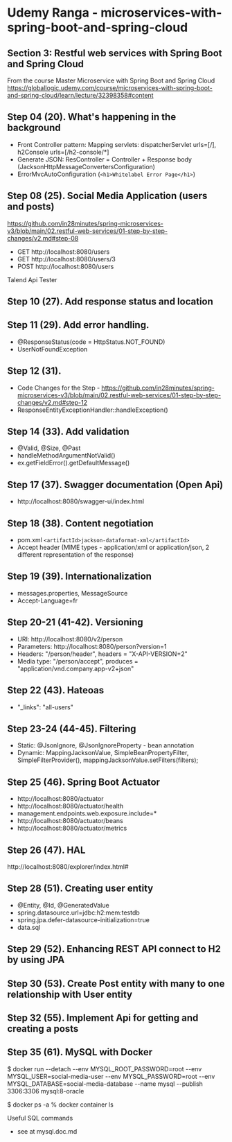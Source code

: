 # Udemy Ranga - microservices-with-spring-boot-and-spring-cloud
## Section 3: Restful web services with Spring Boot and Spring Cloud 
From the course Master Microservice with Spring Boot and Spring Cloud  
https://globallogic.udemy.com/course/microservices-with-spring-boot-and-spring-cloud/learn/lecture/32398358#content

## Step 04 (20). What's happening in the background
- Front Controller pattern: Mapping servlets: dispatcherServlet urls=[/], h2Console urls=[/h2-console/*]
- Generate JSON: ResController = Controller + Response body (JacksonHttpMessageConvertersConfiguration)
- ErrorMvcAutoConfiguration (`<h1>Whitelabel Error Page</h1>`)

## Step 08 (25). Social Media Application (users and posts)<br>
https://github.com/in28minutes/spring-microservices-v3/blob/main/02.restful-web-services/01-step-by-step-changes/v2.md#step-08

- GET http://localhost:8080/users
- GET http://localhost:8080/users/3
- POST http://localhost:8080/users

Talend Api Tester

## Step 10 (27). Add response status and location

## Step 11 (29). Add error handling.<br>
- @ResponseStatus(code = HttpStatus.NOT_FOUND)
- UserNotFoundException

## Step 12 (31).
- Code Changes for the Step - https://github.com/in28minutes/spring-microservices-v3/blob/main/02.restful-web-services/01-step-by-step-changes/v2.md#step-12
- ResponseEntityExceptionHandler::handleException()

## Step 14 (33). Add validation
- @Valid, @Size, @Past
- handleMethodArgumentNotValid()
- ex.getFieldError().getDefaultMessage()

## Step 17 (37). Swagger documentation (Open Api)
- http://localhost:8080/swagger-ui/index.html

## Step 18 (38). Content negotiation
- pom.xml `<artifactId>jackson-dataformat-xml</artifactId>`
- Accept header (MIME types - application/xml or application/json, 2 different representation of the response)

## Step 19 (39). Internationalization
- messages.properties, MessageSource
- Accept-Language=fr

## Step 20-21 (41-42). Versioning
- URI: http://localhost:8080/v2/person
- Parameters: http://localhost:8080/person?version=1
- Headers: "/person/header", headers = "X-API-VERSION=2"
- Media type: "/person/accept", produces = "application/vnd.company.app-v2+json"

## Step 22 (43). Hateoas
- "_links": "all-users"

## Step 23-24 (44-45). Filtering
- Static: @JsonIgnore, @JsonIgnoreProperty - bean annotation
- Dynamic: MappingJacksonValue, SimpleBeanPropertyFilter, SimpleFilterProvider(), mappingJacksonValue.setFilters(filters);

## Step 25 (46). Spring Boot Actuator
- http://localhost:8080/actuator
- http://localhost:8080/actuator/health
- management.endpoints.web.exposure.include=*
- http://localhost:8080/actuator/beans
- http://localhost:8080/actuator/metrics

## Step 26 (47). HAL
http://localhost:8080/explorer/index.html#

## Step 28 (51). Creating user entity
- @Entity, @Id, @GeneratedValue
- spring.datasource.url=jdbc:h2:mem:testdb
- spring.jpa.defer-datasource-initialization=true
- data.sql

## Step 29 (52). Enhancing REST API connect to H2 by using JPA

## Step 30 (53). Create Post entity with many to one relationship with User entity

## Step 32 (55). Implement Api for getting and creating a posts 

## Step 35 (61). MySQL with Docker
$ docker run --detach 
--env MYSQL_ROOT_PASSWORD=root 
--env MYSQL_USER=social-media-user 
--env MYSQL_PASSWORD=root 
--env MYSQL_DATABASE=social-media-database 
--name mysql 
--publish 3306:3306 
mysql:8-oracle

$ docker ps -a
% docker container ls      

Useful SQL commands
- see at mysql.doc.md
